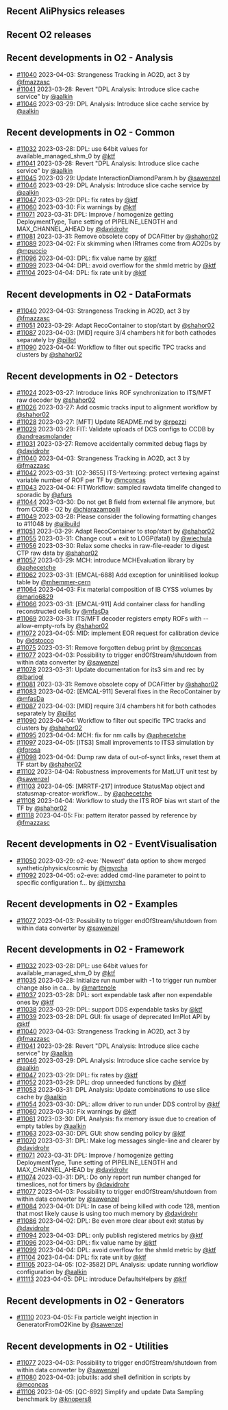 ## Recent AliPhysics releases
## Recent O2 releases
## Recent developments in O2 - Analysis
- [\#11040](https://github.com/AliceO2Group/AliceO2/pull/11040) 2023-04-03: Strangeness Tracking in AO2D, act 3 by [@fmazzasc](https://github.com/fmazzasc)
- [\#11041](https://github.com/AliceO2Group/AliceO2/pull/11041) 2023-03-28: Revert "DPL Analysis: Introduce slice cache service" by [@aalkin](https://github.com/aalkin)
- [\#11046](https://github.com/AliceO2Group/AliceO2/pull/11046) 2023-03-29: DPL Analysis: Introduce slice cache service by [@aalkin](https://github.com/aalkin)
## Recent developments in O2 - Common
- [\#11032](https://github.com/AliceO2Group/AliceO2/pull/11032) 2023-03-28: DPL: use 64bit values for available_managed_shm_0 by [@ktf](https://github.com/ktf)
- [\#11041](https://github.com/AliceO2Group/AliceO2/pull/11041) 2023-03-28: Revert "DPL Analysis: Introduce slice cache service" by [@aalkin](https://github.com/aalkin)
- [\#11045](https://github.com/AliceO2Group/AliceO2/pull/11045) 2023-03-29: Update InteractionDiamondParam.h by [@sawenzel](https://github.com/sawenzel)
- [\#11046](https://github.com/AliceO2Group/AliceO2/pull/11046) 2023-03-29: DPL Analysis: Introduce slice cache service by [@aalkin](https://github.com/aalkin)
- [\#11047](https://github.com/AliceO2Group/AliceO2/pull/11047) 2023-03-29: DPL: fix rates by [@ktf](https://github.com/ktf)
- [\#11060](https://github.com/AliceO2Group/AliceO2/pull/11060) 2023-03-30: Fix warnings by [@ktf](https://github.com/ktf)
- [\#11071](https://github.com/AliceO2Group/AliceO2/pull/11071) 2023-03-31: DPL: Improve / homogenize getting DeploymentType, Tune setting of PIPELINE_LENGTH and MAX_CHANNEL_AHEAD by [@davidrohr](https://github.com/davidrohr)
- [\#11081](https://github.com/AliceO2Group/AliceO2/pull/11081) 2023-03-31: Remove obsolete copy of DCAFitter by [@shahor02](https://github.com/shahor02)
- [\#11089](https://github.com/AliceO2Group/AliceO2/pull/11089) 2023-04-02: Fix skimming when IRframes come from AO2Ds by [@mpuccio](https://github.com/mpuccio)
- [\#11096](https://github.com/AliceO2Group/AliceO2/pull/11096) 2023-04-03: DPL: fix value name by [@ktf](https://github.com/ktf)
- [\#11099](https://github.com/AliceO2Group/AliceO2/pull/11099) 2023-04-04: DPL: avoid overflow for the shmId metric by [@ktf](https://github.com/ktf)
- [\#11104](https://github.com/AliceO2Group/AliceO2/pull/11104) 2023-04-04: DPL: fix rate unit by [@ktf](https://github.com/ktf)
## Recent developments in O2 - DataFormats
- [\#11040](https://github.com/AliceO2Group/AliceO2/pull/11040) 2023-04-03: Strangeness Tracking in AO2D, act 3 by [@fmazzasc](https://github.com/fmazzasc)
- [\#11051](https://github.com/AliceO2Group/AliceO2/pull/11051) 2023-03-29: Adapt RecoContainer to stop/start by [@shahor02](https://github.com/shahor02)
- [\#11087](https://github.com/AliceO2Group/AliceO2/pull/11087) 2023-04-03: [MID] require 3/4 chambers hit for both cathodes separately by [@pillot](https://github.com/pillot)
- [\#11090](https://github.com/AliceO2Group/AliceO2/pull/11090) 2023-04-04: Workflow to filter out specific TPC tracks and clusters by [@shahor02](https://github.com/shahor02)
## Recent developments in O2 - Detectors
- [\#11024](https://github.com/AliceO2Group/AliceO2/pull/11024) 2023-03-27: Introduce links ROF synchronization to ITS/MFT raw decoder by [@shahor02](https://github.com/shahor02)
- [\#11026](https://github.com/AliceO2Group/AliceO2/pull/11026) 2023-03-27: Add cosmic tracks input to alignment workflow by [@shahor02](https://github.com/shahor02)
- [\#11028](https://github.com/AliceO2Group/AliceO2/pull/11028) 2023-03-27: [MFT] Update README.md by [@rpezzi](https://github.com/rpezzi)
- [\#11029](https://github.com/AliceO2Group/AliceO2/pull/11029) 2023-03-29: FIT: Validate uploads of DCS configs to CCDB by [@andreasmolander](https://github.com/andreasmolander)
- [\#11031](https://github.com/AliceO2Group/AliceO2/pull/11031) 2023-03-27: Remove accidentally commited debug flags by [@davidrohr](https://github.com/davidrohr)
- [\#11040](https://github.com/AliceO2Group/AliceO2/pull/11040) 2023-04-03: Strangeness Tracking in AO2D, act 3 by [@fmazzasc](https://github.com/fmazzasc)
- [\#11042](https://github.com/AliceO2Group/AliceO2/pull/11042) 2023-03-31: [O2-3655] ITS-Vertexing: protect vertexing against variable number of ROF per TF by [@mconcas](https://github.com/mconcas)
- [\#11043](https://github.com/AliceO2Group/AliceO2/pull/11043) 2023-04-04: FITWorkflow: sampled rawdata timelife changed to sporadic by [@afurs](https://github.com/afurs)
- [\#11044](https://github.com/AliceO2Group/AliceO2/pull/11044) 2023-03-30: Do not get B field from external file anymore, but from CCDB - O2 by [@chiarazampolli](https://github.com/chiarazampolli)
- [\#11049](https://github.com/AliceO2Group/AliceO2/pull/11049) 2023-03-28: Please consider the following formatting changes to #11048 by [@alibuild](https://github.com/alibuild)
- [\#11051](https://github.com/AliceO2Group/AliceO2/pull/11051) 2023-03-29: Adapt RecoContainer to stop/start by [@shahor02](https://github.com/shahor02)
- [\#11055](https://github.com/AliceO2Group/AliceO2/pull/11055) 2023-03-31: Change cout + exit to LOGP(fatal) by [@wiechula](https://github.com/wiechula)
- [\#11056](https://github.com/AliceO2Group/AliceO2/pull/11056) 2023-03-30: Relax some checks in raw-file-reader to digest CTP raw data by [@shahor02](https://github.com/shahor02)
- [\#11057](https://github.com/AliceO2Group/AliceO2/pull/11057) 2023-03-29: MCH: introduce MCHEvaluation library by [@aphecetche](https://github.com/aphecetche)
- [\#11062](https://github.com/AliceO2Group/AliceO2/pull/11062) 2023-03-31: [EMCAL-688] Add exception for uninitilised lookup table by [@mhemmer-cern](https://github.com/mhemmer-cern)
- [\#11064](https://github.com/AliceO2Group/AliceO2/pull/11064) 2023-04-03: Fix material composition of IB CYSS volumes by [@mario6829](https://github.com/mario6829)
- [\#11066](https://github.com/AliceO2Group/AliceO2/pull/11066) 2023-03-31: [EMCAL-911] Add container class for handling reconstructed cells by [@mfasDa](https://github.com/mfasDa)
- [\#11069](https://github.com/AliceO2Group/AliceO2/pull/11069) 2023-03-31: ITS/MFT decoder registers empty ROFs with --allow-empty-rofs by [@shahor02](https://github.com/shahor02)
- [\#11072](https://github.com/AliceO2Group/AliceO2/pull/11072) 2023-04-05: MID: implement EOR request for calibration device by [@dstocco](https://github.com/dstocco)
- [\#11075](https://github.com/AliceO2Group/AliceO2/pull/11075) 2023-03-31: Remove forgotten debug print by [@mconcas](https://github.com/mconcas)
- [\#11077](https://github.com/AliceO2Group/AliceO2/pull/11077) 2023-04-03: Possibility to trigger endOfStream/shutdown from within data converter by [@sawenzel](https://github.com/sawenzel)
- [\#11078](https://github.com/AliceO2Group/AliceO2/pull/11078) 2023-03-31: Update documentation for its3 sim and rec by [@lbariogl](https://github.com/lbariogl)
- [\#11081](https://github.com/AliceO2Group/AliceO2/pull/11081) 2023-03-31: Remove obsolete copy of DCAFitter by [@shahor02](https://github.com/shahor02)
- [\#11083](https://github.com/AliceO2Group/AliceO2/pull/11083) 2023-04-02: [EMCAL-911] Several fixes in the RecoContainer by [@mfasDa](https://github.com/mfasDa)
- [\#11087](https://github.com/AliceO2Group/AliceO2/pull/11087) 2023-04-03: [MID] require 3/4 chambers hit for both cathodes separately by [@pillot](https://github.com/pillot)
- [\#11090](https://github.com/AliceO2Group/AliceO2/pull/11090) 2023-04-04: Workflow to filter out specific TPC tracks and clusters by [@shahor02](https://github.com/shahor02)
- [\#11095](https://github.com/AliceO2Group/AliceO2/pull/11095) 2023-04-04: MCH: fix for nm calls by [@aphecetche](https://github.com/aphecetche)
- [\#11097](https://github.com/AliceO2Group/AliceO2/pull/11097) 2023-04-05: [ITS3] Small improvements to ITS3 simulation by [@fgrosa](https://github.com/fgrosa)
- [\#11098](https://github.com/AliceO2Group/AliceO2/pull/11098) 2023-04-04: Dump raw data of out-of-synct links, reset them at TF start by [@shahor02](https://github.com/shahor02)
- [\#11102](https://github.com/AliceO2Group/AliceO2/pull/11102) 2023-04-04: Robustness improvements for MatLUT unit test by [@sawenzel](https://github.com/sawenzel)
- [\#11103](https://github.com/AliceO2Group/AliceO2/pull/11103) 2023-04-05: [MRRTF-217] introduce StatusMap object and statusmap-creator-workflow… by [@aphecetche](https://github.com/aphecetche)
- [\#11108](https://github.com/AliceO2Group/AliceO2/pull/11108) 2023-04-04: Workflow to study the ITS ROF bias wrt start of the TF by [@shahor02](https://github.com/shahor02)
- [\#11118](https://github.com/AliceO2Group/AliceO2/pull/11118) 2023-04-05: Fix: pattern iterator passed by reference by [@fmazzasc](https://github.com/fmazzasc)
## Recent developments in O2 - EventVisualisation
- [\#11050](https://github.com/AliceO2Group/AliceO2/pull/11050) 2023-03-29: o2-eve: 'Newest' data option to show merged synthetic/physics/cosmic by [@jmyrcha](https://github.com/jmyrcha)
- [\#11092](https://github.com/AliceO2Group/AliceO2/pull/11092) 2023-04-05: o2-eve: added cmd-line parameter to point to specific configuration f… by [@jmyrcha](https://github.com/jmyrcha)
## Recent developments in O2 - Examples
- [\#11077](https://github.com/AliceO2Group/AliceO2/pull/11077) 2023-04-03: Possibility to trigger endOfStream/shutdown from within data converter by [@sawenzel](https://github.com/sawenzel)
## Recent developments in O2 - Framework
- [\#11032](https://github.com/AliceO2Group/AliceO2/pull/11032) 2023-03-28: DPL: use 64bit values for available_managed_shm_0 by [@ktf](https://github.com/ktf)
- [\#11035](https://github.com/AliceO2Group/AliceO2/pull/11035) 2023-03-28: Initialize run number with -1 to trigger run number change also in ca… by [@martenole](https://github.com/martenole)
- [\#11037](https://github.com/AliceO2Group/AliceO2/pull/11037) 2023-03-28: DPL: sort expendable task after non expendable ones by [@ktf](https://github.com/ktf)
- [\#11038](https://github.com/AliceO2Group/AliceO2/pull/11038) 2023-03-29: DPL: support DDS expendable tasks by [@ktf](https://github.com/ktf)
- [\#11039](https://github.com/AliceO2Group/AliceO2/pull/11039) 2023-03-28: DPL GUI: fix usage of deprecated ImPlot API by [@ktf](https://github.com/ktf)
- [\#11040](https://github.com/AliceO2Group/AliceO2/pull/11040) 2023-04-03: Strangeness Tracking in AO2D, act 3 by [@fmazzasc](https://github.com/fmazzasc)
- [\#11041](https://github.com/AliceO2Group/AliceO2/pull/11041) 2023-03-28: Revert "DPL Analysis: Introduce slice cache service" by [@aalkin](https://github.com/aalkin)
- [\#11046](https://github.com/AliceO2Group/AliceO2/pull/11046) 2023-03-29: DPL Analysis: Introduce slice cache service by [@aalkin](https://github.com/aalkin)
- [\#11047](https://github.com/AliceO2Group/AliceO2/pull/11047) 2023-03-29: DPL: fix rates by [@ktf](https://github.com/ktf)
- [\#11052](https://github.com/AliceO2Group/AliceO2/pull/11052) 2023-03-29: DPL: drop unneeded functions by [@ktf](https://github.com/ktf)
- [\#11053](https://github.com/AliceO2Group/AliceO2/pull/11053) 2023-03-31: DPL Analysis: Update combinations to use slice cache by [@aalkin](https://github.com/aalkin)
- [\#11054](https://github.com/AliceO2Group/AliceO2/pull/11054) 2023-03-30: DPL: allow driver to run under DDS control by [@ktf](https://github.com/ktf)
- [\#11060](https://github.com/AliceO2Group/AliceO2/pull/11060) 2023-03-30: Fix warnings by [@ktf](https://github.com/ktf)
- [\#11061](https://github.com/AliceO2Group/AliceO2/pull/11061) 2023-03-30: DPL Analysis: fix memory issue due to creation of empty tables by [@aalkin](https://github.com/aalkin)
- [\#11063](https://github.com/AliceO2Group/AliceO2/pull/11063) 2023-03-30: DPL GUI: show sending policy by [@ktf](https://github.com/ktf)
- [\#11070](https://github.com/AliceO2Group/AliceO2/pull/11070) 2023-03-31: DPL: Make log messages single-line and clearer by [@davidrohr](https://github.com/davidrohr)
- [\#11071](https://github.com/AliceO2Group/AliceO2/pull/11071) 2023-03-31: DPL: Improve / homogenize getting DeploymentType, Tune setting of PIPELINE_LENGTH and MAX_CHANNEL_AHEAD by [@davidrohr](https://github.com/davidrohr)
- [\#11074](https://github.com/AliceO2Group/AliceO2/pull/11074) 2023-03-31: DPL: Do only report run number changed for timeslices, not for timers by [@davidrohr](https://github.com/davidrohr)
- [\#11077](https://github.com/AliceO2Group/AliceO2/pull/11077) 2023-04-03: Possibility to trigger endOfStream/shutdown from within data converter by [@sawenzel](https://github.com/sawenzel)
- [\#11084](https://github.com/AliceO2Group/AliceO2/pull/11084) 2023-04-01: DPL: In case of being killed with code 128, mention that most likely cause is using too much memory by [@davidrohr](https://github.com/davidrohr)
- [\#11086](https://github.com/AliceO2Group/AliceO2/pull/11086) 2023-04-02: DPL: Be even more clear about exit status by [@davidrohr](https://github.com/davidrohr)
- [\#11094](https://github.com/AliceO2Group/AliceO2/pull/11094) 2023-04-03: DPL: only publish registered metrics by [@ktf](https://github.com/ktf)
- [\#11096](https://github.com/AliceO2Group/AliceO2/pull/11096) 2023-04-03: DPL: fix value name by [@ktf](https://github.com/ktf)
- [\#11099](https://github.com/AliceO2Group/AliceO2/pull/11099) 2023-04-04: DPL: avoid overflow for the shmId metric by [@ktf](https://github.com/ktf)
- [\#11104](https://github.com/AliceO2Group/AliceO2/pull/11104) 2023-04-04: DPL: fix rate unit by [@ktf](https://github.com/ktf)
- [\#11105](https://github.com/AliceO2Group/AliceO2/pull/11105) 2023-04-05: [O2-3582] DPL Analysis: update running workflow configuration by [@aalkin](https://github.com/aalkin)
- [\#11113](https://github.com/AliceO2Group/AliceO2/pull/11113) 2023-04-05: DPL: introduce DefaultsHelpers by [@ktf](https://github.com/ktf)
## Recent developments in O2 - Generators
- [\#11110](https://github.com/AliceO2Group/AliceO2/pull/11110) 2023-04-05: Fix particle weight injection in GeneratorFromO2Kine by [@sawenzel](https://github.com/sawenzel)
## Recent developments in O2 - Utilities
- [\#11077](https://github.com/AliceO2Group/AliceO2/pull/11077) 2023-04-03: Possibility to trigger endOfStream/shutdown from within data converter by [@sawenzel](https://github.com/sawenzel)
- [\#11080](https://github.com/AliceO2Group/AliceO2/pull/11080) 2023-04-03: jobutils: add shell definition in scripts by [@mconcas](https://github.com/mconcas)
- [\#11106](https://github.com/AliceO2Group/AliceO2/pull/11106) 2023-04-05: [QC-892] Simplify and update Data Sampling benchmark by [@knopers8](https://github.com/knopers8)
